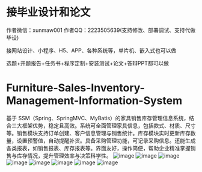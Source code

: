 # 接毕业设计和论文
作者微信：xunmaw001  作者QQ：2223505639(支持修改、部署调试、支持代做毕设)

接网站设计、小程序、H5、APP、各种系统等，单片机、嵌入式也可以做

选题+开题报告+任务书+程序定制+安装测试+论文+答辩PPT都可以做
# Furniture-Sales-Inventory-Management-Information-System
基于 SSM（Spring、SpringMVC、MyBatis）的家具销售库存管理信息系统，结合三大框架优势，稳定且高效。系统可全面管理家具信息，包括款式、材质、尺寸等。销售模块支持订单创建、客户信息管理与销售统计。库存模块实时更新库存数量，设置预警值，自动提醒补货。具备采购管理功能，可记录采购信息。还能生成各类报表，如销售报表、库存报表等。界面友好，操作简便，帮助企业精准掌握销售与库存情况，提升管理效率与决策科学性。 
![image](https://github.com/user-attachments/assets/70d1ef1f-ec24-485d-b747-23cf74f7e99f)
![image](https://github.com/user-attachments/assets/1319321b-6b1b-48d2-a7ae-d36429186ae7)
![image](https://github.com/user-attachments/assets/93877b8d-14a3-4907-91fc-3dfa0b054987)
![image](https://github.com/user-attachments/assets/7db136be-4d69-46ad-b37a-8700d07a6ad9)
![image](https://github.com/user-attachments/assets/b57d4d4f-e57d-4d45-8464-4288d07d4365)
![image](https://github.com/user-attachments/assets/5434d744-3778-4341-b76a-570701b236e9)
![image](https://github.com/user-attachments/assets/dba2949d-05a9-4a2c-9b35-1b3e435fcd05)
![image](https://github.com/user-attachments/assets/dfd7b96d-916b-4722-897c-efdff1e9d7c8)
